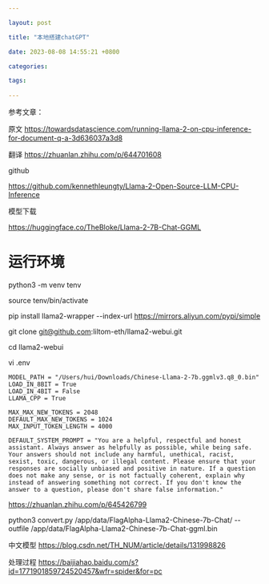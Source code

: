 ```yaml
---

layout: post

title: "本地搭建chatGPT"

date: 2023-08-08 14:55:21 +0800

categories:

tags:
   
---
```



参考文章：

原文
https://towardsdatascience.com/running-llama-2-on-cpu-inference-for-document-q-a-3d636037a3d8

翻译
https://zhuanlan.zhihu.com/p/644701608

github

https://github.com/kennethleungty/Llama-2-Open-Source-LLM-CPU-Inference

模型下载

https://huggingface.co/TheBloke/Llama-2-7B-Chat-GGML



# 运行环境

python3 -m venv tenv

source tenv/bin/activate

pip install llama2-wrapper  --index-url https://mirrors.aliyun.com/pypi/simple

git clone git@github.com:liltom-eth/llama2-webui.git

cd llama2-webui 


vi .env
```
MODEL_PATH = "/Users/hui/Downloads/Chinese-Llama-2-7b.ggmlv3.q8_0.bin"
LOAD_IN_8BIT = True
LOAD_IN_4BIT = False
LLAMA_CPP = True

MAX_MAX_NEW_TOKENS = 2048
DEFAULT_MAX_NEW_TOKENS = 1024
MAX_INPUT_TOKEN_LENGTH = 4000

DEFAULT_SYSTEM_PROMPT = "You are a helpful, respectful and honest assistant. Always answer as helpfully as possible, while being safe.  Your answers should not include any harmful, unethical, racist, sexist, toxic, dangerous, or illegal content. Please ensure that your responses are socially unbiased and positive in nature. If a question does not make any sense, or is not factually coherent, explain why instead of answering something not correct. If you don't know the answer to a question, please don't share false information."
```


https://zhuanlan.zhihu.com/p/645426799


python3 convert.py  /app/data/FlagAlpha-Llama2-Chinese-7b-Chat/ --outfile /app/data/FlagAlpha-Llama2-Chinese-7b-Chat-ggml.bin


中文模型
https://blog.csdn.net/TH_NUM/article/details/131998826

处理过程
https://baijiahao.baidu.com/s?id=1771901859724520457&wfr=spider&for=pc